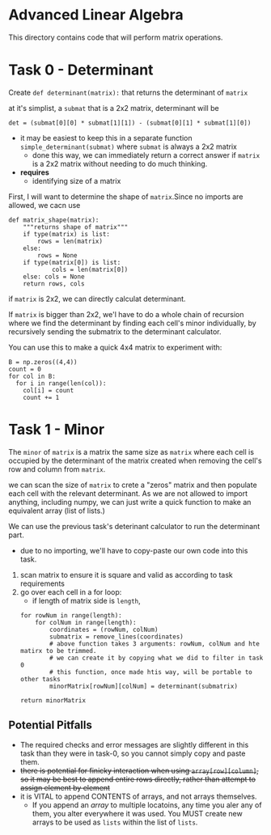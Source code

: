# Advanced Linear Algebra

This directory contains code that will perform matrix operations.


# Task 0 - Determinant

Create `def determinant(matrix):` that returns the determinant of `matrix`

at it's simplist, a `submat` that is a 2x2 matrix, determinant will be

`det = (submat[0][0] * submat[1][1]) - (submat[0][1] * submat[1][0])`
* it may be easiest to keep this in a separate function `simple_determinant(submat)` where `submat` is always a 2x2 matrix
  * done this way, we can immediately return a correct answer if `matrix` is a 2x2 matrix without needing to do much thinking.
* **requires**
  * identifying size of a matrix

First, I will want to determine the shape of `matrix`.Since no imports are allowed, we cacn use
```
def matrix_shape(matrix):
    """returns shape of matrix"""
    if type(matrix) is list:
        rows = len(matrix)
    else:
        rows = None
    if type(matrix[0]) is list:
            cols = len(matrix[0])
    else: cols = None
    return rows, cols
```

if `matrix` is 2x2, we can directly calculat determinant.

If `matrix` is bigger than 2x2, we'l have to do a whole chain of recursion where we find the determinant by finding each cell's minor individually, by recursively sending the submatrix to the determinant calculator.

You can use this to make a quick 4x4 matrix to experiment with:
```
B = np.zeros((4,4))
count = 0
for col in B:
  for i in range(len(col)):
    col[i] = count
    count += 1
```

# Task 1 - Minor

The `minor` of `matrix` is a matrix the same size as `matrix` where each cell is occupied by the determinant of the matrix created when removing the cell's row and column from `matrix`.

we can scan the size of `matrix` to crete a "zeros" matrix and then populate each cell with the relevant determinant. As we are not allowed to import anything, including numpy, we can just write a quick function to make an equivalent array (list of lists.)

We can use the previous task's deterinant calculator to run the determinant part.
* due to no importing, we'll have to copy-paste our own code into this task.

1. scan matrix to ensure it is square and valid as according to task requirements
2. go over each cell in a for loop:
   * if length of matrix side is `length`,
    ```
    for rowNum in range(length):
        for colNum in range(length):
            coordinates = (rowNum, colNum)
            submatrix = remove_lines(coordinates)
            # above function takes 3 arguments: rowNum, colNum and hte matirx to be trimmed.
            # we can create it by copying what we did to filter in task 0
            # this function, once made htis way, will be portable to other tasks
            minorMatrix[rowNum][colNum] = determinant(submatrix)

    return minorMatrix
    ```

## Potential Pitfalls
* The required checks and error messages are slightly different in this task than they were in task-0, so you cannot simply copy and paste them.
*  ~~there is potential for finicky interaction when using `array[row][column]`, so it may be best to append entire rows directly, rather than attempt to assign element by element~~
*  it is VITAL to append CONTENTS of arrays, and not arrays themselves.
   *  If you append an *array* to multiple locatoins, any time you aler any of them, you alter everywhere it was used. You MUST create new arrays to be used as `lists` within the list of `lists`.